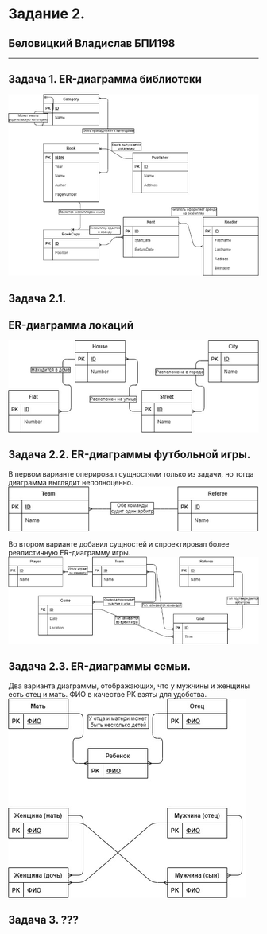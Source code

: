 # Задание 2.
## Беловицкий Владислав БПИ198

---

## Задача 1. ER-диаграмма библиотеки
![](Task1.jpg)

## Задача 2.1.
## ER-диаграмма локаций
![](Task2_1.jpg)


## Задача 2.2. ER-диаграммы футбольной игры.
В  первом варианте оперировал сущностями только из задачи, но тогда диаграмма выглядит неполноценно. </br>
![](Task2_2_1.jpg)

Во втором варианте добавил сущностей и спроектировал более реалистичную ER-диаграмму игры.</br>
![](Task2_2_2.jpg)

## Задача 2.3. ER-диаграммы семьи.
Два варианта диаграммы, отображающих, что у мужчины и женщины есть отец и мать. ФИО в качестве PK взяты для удобства.</br>
![](Task2_3.jpg)

## Задача 3. ???







